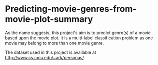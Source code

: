 # Predicting-movie-genres-from-movie-plot-summary

As the name suggests, this project's aim is to predict genre(s) of a movie based upon the movie plot. It is a multi-label classification problem as one movie may belong to more than one movie genre.

The dataset used in this project is available at http://www.cs.cmu.edu/~ark/personas/. 
